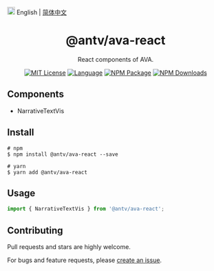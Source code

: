 <img src="https://gw.alipayobjects.com/zos/antfincdn/R8sN%24GNdh6/language.svg" width="18" alt="language icon" /> English | [简体中文](./zh-CN/README.zh-CN.md)


<h1 align="center">
<b>@antv/ava-react</b>
</h1>

<div align="center">

React components of AVA.

[![MIT License](https://img.shields.io/github/license/antvis/ava)](/LICENSE) [![Language](https://img.shields.io/badge/language-typescript-blue.svg)](https://www.typescriptlang.org) [![NPM Package](https://img.shields.io/npm/v/@antv/ava-react.svg)](https://www.npmjs.com/package/@antv/ava-react) [![NPM Downloads](http://img.shields.io/npm/dm/@antv/ava-react.svg)](https://www.npmjs.com/package/@antv/ava-react) 

</div>

## Components
- NarrativeTextVis

## Install

```shell
# npm
$ npm install @antv/ava-react --save

# yarn
$ yarn add @antv/ava-react
```

## Usage

```ts
import { NarrativeTextVis } from '@antv/ava-react';
```

## Contributing

Pull requests and stars are highly welcome.

For bugs and feature requests, please [create an issue](https://github.com/antvis/ava/issues/new).
